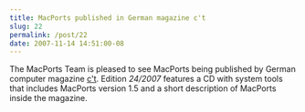 ```yaml
---
title: MacPorts published in German magazine c't
slug: 22
permalink: /post/22
date: 2007-11-14 14:51:00-08
---
```


The MacPorts Team is pleased to see MacPorts being published by German computer magazine [c't](http://www.heise.de/ct/). Edition *24/2007* features a CD with system tools that includes MacPorts version 1.5 and a short description of MacPorts inside the magazine.
